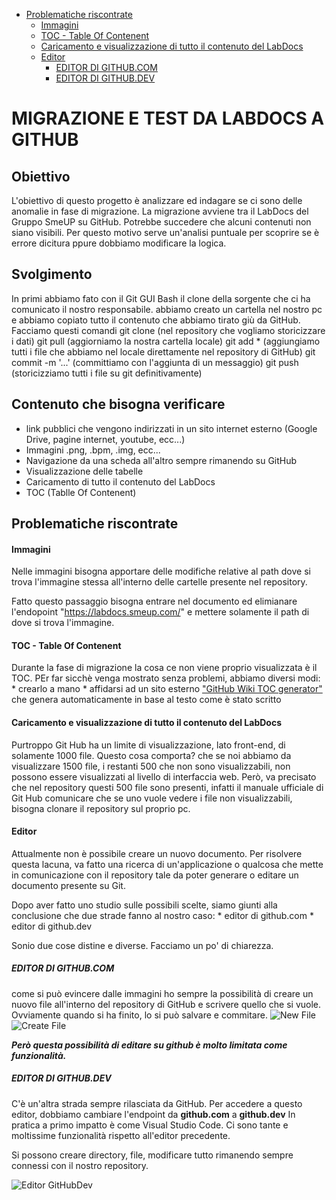 - [Problematiche riscontrate](#problematiche-riscontrate)
    + [Immagini](#immagini)
    + [TOC - Table Of Contenent](#toc---table-of-contenent)
    + [Caricamento e visualizzazione di tutto il contenuto del LabDocs](#caricamento-e-visualizzazione-di-tutto-il-contenuto-del-labdocs)
    + [Editor](#editor)
      - [EDITOR DI GITHUB.COM](#editor-di-githubcom)
      - [EDITOR DI GITHUB.DEV](#editor-di-githubdev)

# MIGRAZIONE E TEST DA LABDOCS A GITHUB

## Obiettivo

L'obiettivo di questo progetto è analizzare ed indagare se ci sono delle
anomalie in fase di migrazione. La migrazione avviene tra il LabDocs del
Gruppo SmeUP su GitHub. Potrebbe succedere che alcuni contenuti non
siano visibili. Per questo motivo serve un'analisi puntuale per scoprire
se è errore dicitura ppure dobbiamo modificare la logica.

## Svolgimento

In primi abbiamo fato con il Git GUI Bash il clone della sorgente che ci
ha comunicato il nostro responsabile. abbiamo creato un cartella nel
nostro pc e abbiamo copiato tutto il contenuto che abbiamo tirato giù da
GitHub. Facciamo questi comandi git clone (nel repository che vogliamo
storicizzare i dati) git pull (aggiorniamo la nostra cartella locale)
git add \* (aggiungiamo tutti i file che abbiamo nel locale direttamente
nel repository di GitHub) git commit -m '...' (committiamo con
l'aggiunta di un messaggio) git push (storicizziamo tutti i file su git
definitivamente)

## Contenuto che bisogna verificare

-   link pubblici che vengono indirizzati in un sito internet esterno
    (Google Drive, pagine internet, youtube, ecc...)
-   Immagini .png, .bpm, .img, ecc...
-   Navigazione da una scheda all'altro sempre rimanendo su GitHub
-   Visualizzazione delle tabelle
-   Caricamento di tutto il contenuto del LabDocs
-   TOC (Tablle Of Contenent)

## Problematiche riscontrate

#### Immagini

Nelle immagini bisogna apportare delle modifiche relative al path dove
si trova l'immagine stessa all'interno delle cartelle presente nel
repository.

Fatto questo passaggio bisogna entrare nel documento ed elimianare
l'endopoint "https://labdocs.smeup.com/" e mettere solamente il path di
dove si trova l'immagine.

#### TOC - Table Of Contenent

Durante la fase di migrazione la cosa ce non viene proprio visualizzata
è il TOC. PEr far sicchè venga mostrato senza problemi, abbiamo diversi
modi: \* crearlo a mano \* affidarsi ad un sito esterno ["GitHub Wiki
TOC generator"](https://ecotrust-canada.github.io/markdown-toc/) che
genera automaticamente in base al testo come è stato scritto

#### Caricamento e visualizzazione di tutto il contenuto del LabDocs

Purtroppo Git Hub ha un limite di visualizzazione, lato front-end, di
solamente 1000 file. Questo cosa comporta? che se noi abbiamo da
visualizzare 1500 file, i restanti 500 che non sono visualizzabili, non
possono essere visualizzati al livello di interfaccia web. Però, va
precisato che nel repository questi 500 file sono presenti, infatti il
manuale ufficiale di Git Hub comunicare che se uno vuole vedere i file
non visualizzabili, bisogna clonare il repository sul proprio pc.

#### Editor

Attualmente non è possibile creare un nuovo documento. Per risolvere
questa lacuna, va fatto una ricerca di un'applicazione o qualcosa che
mette in comunicazione con il repository tale da poter generare o
editare un documento presente su Git.

Dopo aver fatto uno studio sulle possibili scelte, siamo giunti alla
conclusione che due strade fanno al nostro caso: \* editor di github.com
\* editor di github.dev

Sonio due cose distine e diverse. Facciamo un po' di chiarezza.

##### EDITOR DI GITHUB.COM

come si può evincere dalle immagini ho sempre la possibilità di creare
un nuovo file all'interno del repository di GitHub e scrivere quello che
si vuole. Ovviamente quando si ha finito, lo si può salvare e commitare.
![New
File](https://labdocs.smeup.com/H3LS04-NW21000456/Editor_NewFile_githubcom.PNG)
![Create
File](https://labdocs.smeup.com/H3LS04-NW21000456/Editor_CreateFile_githubcom.PNG)

***Però questa possibilità di editare su github è molto limitata come
funzionalità.***

##### EDITOR DI GITHUB.DEV

C'è un'altra strada sempre rilasciata da GitHub. Per accedere a questo
editor, dobbiamo cambiare l'endpoint da **github.com** a **github.dev**
In pratica a primo impatto è come Visual Studio Code. Ci sono tante e
moltissime funzionalità rispetto all'editor precedente.

Si possono creare directory, file, modificare tutto rimanendo sempre
connessi con il nostro repository.

![Editor
GitHubDev](https://labdocs.smeup.com/H3LS04-NW21000456/Editor_githubdev.PNG)
